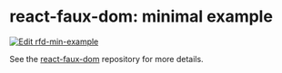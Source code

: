 # react-faux-dom: minimal example
[![Edit rfd-min-example](https://codesandbox.io/static/img/play-codesandbox.svg)](https://codesandbox.io/s/yzwyVZjP)

See the [react-faux-dom](https://github.com/Olical/react-faux-dom) repository for more details.